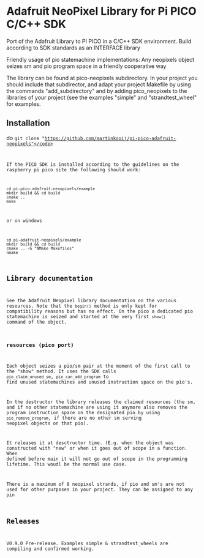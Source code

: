 # Adafruit NeoPixel Library for Pi PICO C/C++ SDK

Port of the Adafruit Library to PI PICO in a C/C++ SDK environment.
Build according to SDK standards as an INTERFACE library

Friendly usage of pio statemachine implementations: Any neopixels object seizes sm and pio program space in a friendly cooperative way 

The library can be found at pico-neopixels subdirectory. In your project you should include that subdirector, and adapt your project Makefile by using the commands "add_subdirectory" and by adding pico_neopixels to the libraries of your project (see the examples "simple" and "strandtest_wheel" for examples. 

## Installation

do <code>git clone "https://github.com/martinkooij/pi-pico-adafruit-neopixels"</code>

If the PICO SDK is installed according to the guidelines on the raspberry pi pico site the following should work:

````
cd pi-pico-adafruit-nexopixels/example
mkdir build && cd build
cmake ..
make
````
or on windows
````
cd pi-adafruit-neopixels/example
mkdir build && cd build
cmake .. -G "NMake Makefiles"
nmake
````

## Library documentation

See the Adafruit Neopixel library documentation on the various resources. Note that the <code>begin()</code> method is only kept for compatibility reasons but has no effect. On the pico a dedicated pio statemachine is seized and started at the very first <code>show()</code> command of the object. 

### resources (pico port)
Each object seizes a pio/sm pair at the moment of the first call to the "show" method. It uses the SDK calls <code>pio_claim_unused_sm</code>, <code>pio_can_add_program</code> to find unused statemachines and unused instruction space on the pio's. 

In the destructor the library releases the claimed resources (the sm, and if no other statemachine are using it anymore also removes the program instruction space on the designated pio by using <code>pio_remove_program</code>, if there are no other sm serving neopixel objects on that pio). 

It releases it at desctructor time. (E.g. when the object was constructed with "new" or when it goes out of scope in a function. When defined before main it will not go out of scope in the programming lifetime. This woudl be the normal use case. 

There is a maximum of 8 neopixel strands, if pio and sm's are not used for other purposes in your project. They can be assigned to any pin



## Releases
V0.9.0 Pre-release. Examples simple & strandtest_wheels are compiling and confirmed working. 
